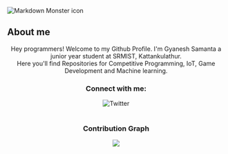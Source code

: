 <img src="https://user-images.githubusercontent.com/52783096/127765507-86d842cf-28c5-47da-9ee4-fd2b20fee989.png"
     alt="Markdown Monster icon" />

 
 

## About me

<div align="center">

Hey programmers! Welcome to my Github Profile. 
I'm Gyanesh Samanta a junior year student at SRMIST, Kattankulathur. <br />
Here you'll find Repositories for Competitive Programming, IoT, Game Development and Machine learning.  


### Connect with me:



![Twitter](https://img.shields.io/twitter/follow/samanta_gyanesh?color=1DA1F2&logo=Twitter&style=for-the-badge)
<br />
<br />
### Contribution Graph
<p align ="center">

<img src = "https://github.com/GyaneshSamanta/GyaneshSamanta/blob/output/github-contribution-grid-snake.gif"></center>
</p>
